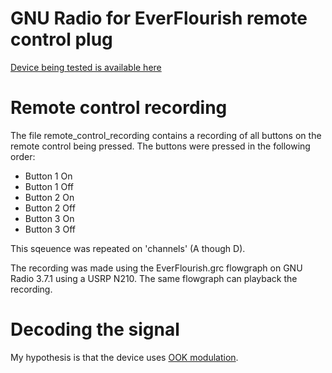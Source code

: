 GNU Radio for EverFlourish remote control plug
==============================================

[Device being tested is available here](http://www.clasohlson.com/no/Fjernstyrt-bryter-3-pack/36-3570)


Remote control recording
========================

The file remote_control_recording contains a recording of all buttons on the remote control being pressed. The buttons were pressed in the following order:

* Button 1 On
* Button 1 Off
* Button 2 On
* Button 2 Off
* Button 3 On
* Button 3 Off


This sqeuence was repeated on 'channels' (A though D). 

The recording was made using the EverFlourish.grc flowgraph on GNU Radio 3.7.1 using a USRP N210. The same flowgraph can playback the recording.

Decoding the signal
===================
My hypothesis is that the device uses [OOK modulation](http://en.wikipedia.org/wiki/On-off_keying). 


